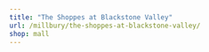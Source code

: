 ```yaml
---
title: "The Shoppes at Blackstone Valley"
url: /millbury/the-shoppes-at-blackstone-valley/
shop: mall
---
```

